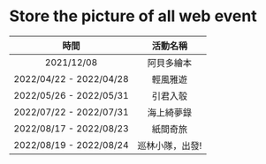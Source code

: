Store the picture of all web event
=======================================
| 時間  | 活動名稱 |
| :-------------: | :-------------: |
| 2021/12/08  | 阿貝多繪本 |
| 2022/04/22 - 2022/04/28 | 輕風雅遊 |
| 2022/05/26 - 2022/05/31 | 引君入彀 |
| 2022/07/22 - 2022/07/31 | 海上綺夢錄 |
| 2022/08/17 - 2022/08/23 | 紙間奇旅 |
| 2022/08/19 - 2022/08/24 | 巡林小隊，出發! |
